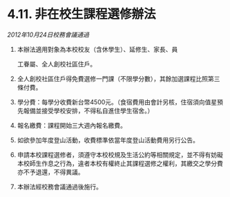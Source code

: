 # 4.11. 非在校生課程選修辦法

_2012年10月24日校務會議通過_

1. 本辦法適用對象為本校校友（含休學生）、延修生、家長、員

   工眷屬、全人創校社區住戶。

2. 全人創校社區住戶得免費選修一門課（不限學分數），其餘加選課程比照第三條付費。
3. 學分費：每學分收費新台幣4500元。（食宿費用由會計另核，住宿須向值星預先報備並接受學校安排，不得私自進住學生宿舍。）
4. 報名繳費：課程開始三大週內報名繳費。
5. 如欲參加年度登山活動，收費標準依當年度登山活動費用另行公告。
6. 申請本校課程選修者，須遵守本校校規及生活公約等相關規定，並不得有妨礙本校師生作息之行為，違者本校有權終止其課程選修之權利，其繳交之學分費亦不予退還，不得異議。
7. 本辦法經校務會議通過後施行。

